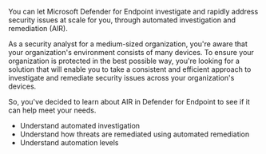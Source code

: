 You can let Microsoft Defender for Endpoint investigate and rapidly address security issues at scale for you, through automated investigation and remediation (AIR).

As a security analyst for a medium-sized organization, you're aware that your organization's environment consists of many devices. To ensure your organization is protected in the best possible way, you're looking for a solution that will enable you to take a consistent and efficient approach to investigate and remediate security issues across your organization's devices.

So, you've decided to learn about AIR in Defender for Endpoint to see if it can help meet your needs.

- Understand automated investigation
- Understand how threats are remediated using automated remediation
- Understand automation levels
